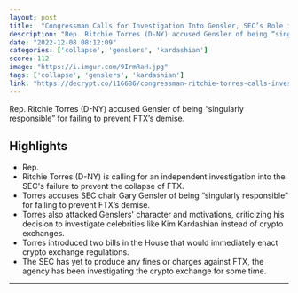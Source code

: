 ```yaml
---
layout: post
title:  "Congressman Calls for Investigation Into Gensler, SEC’s Role in FTX Collapse - Decrypt"
description: "Rep. Ritchie Torres (D-NY) accused Gensler of being “singularly responsible” for failing to prevent FTX’s demise."
date: "2022-12-08 08:12:09"
categories: ['collapse', 'genslers', 'kardashian']
score: 112
image: "https://i.imgur.com/9IrmRaH.jpg"
tags: ['collapse', 'genslers', 'kardashian']
link: "https://decrypt.co/116686/congressman-ritchie-torres-calls-investigation-gensler-sec-role-ftx"
---
```


Rep. Ritchie Torres (D-NY) accused Gensler of being “singularly responsible” for failing to prevent FTX’s demise.

## Highlights

- Rep.
- Ritchie Torres (D-NY) is calling for an independent investigation into the SEC's failure to prevent the collapse of FTX.
- Torres accuses SEC chair Gary Gensler of being “singularly responsible” for failing to prevent FTX’s demise.
- Torres also attacked Genslers' character and motivations, criticizing his decision to investigate celebrities like Kim Kardashian instead of crypto exchanges.
- Torres introduced two bills in the House that would immediately enact crypto exchange regulations.
- The SEC has yet to produce any fines or charges against FTX, the agency has been investigating the crypto exchange for some time.

---
